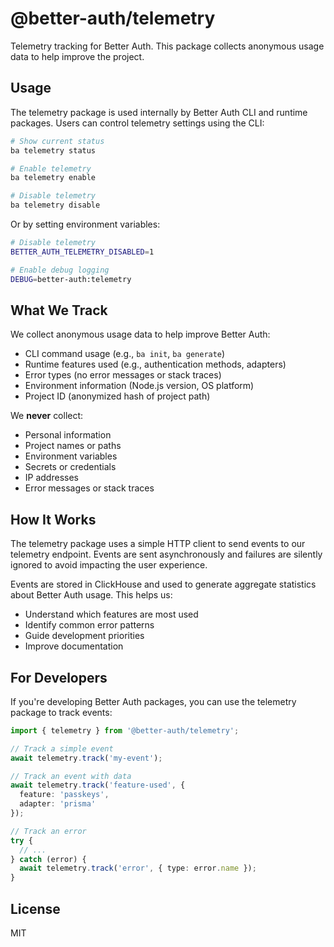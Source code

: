# @better-auth/telemetry

Telemetry tracking for Better Auth. This package collects anonymous usage data to help improve the project.

## Usage

The telemetry package is used internally by Better Auth CLI and runtime packages. Users can control telemetry settings using the CLI:

```bash
# Show current status
ba telemetry status

# Enable telemetry
ba telemetry enable

# Disable telemetry
ba telemetry disable
```

Or by setting environment variables:

```bash
# Disable telemetry
BETTER_AUTH_TELEMETRY_DISABLED=1

# Enable debug logging
DEBUG=better-auth:telemetry
```

## What We Track

We collect anonymous usage data to help improve Better Auth:

- CLI command usage (e.g., `ba init`, `ba generate`)
- Runtime features used (e.g., authentication methods, adapters)
- Error types (no error messages or stack traces)
- Environment information (Node.js version, OS platform)
- Project ID (anonymized hash of project path)

We **never** collect:

- Personal information
- Project names or paths
- Environment variables
- Secrets or credentials
- IP addresses
- Error messages or stack traces

## How It Works

The telemetry package uses a simple HTTP client to send events to our telemetry endpoint. Events are sent asynchronously and failures are silently ignored to avoid impacting the user experience.

Events are stored in ClickHouse and used to generate aggregate statistics about Better Auth usage. This helps us:

- Understand which features are most used
- Identify common error patterns
- Guide development priorities
- Improve documentation

## For Developers

If you're developing Better Auth packages, you can use the telemetry package to track events:

```typescript
import { telemetry } from '@better-auth/telemetry';

// Track a simple event
await telemetry.track('my-event');

// Track an event with data
await telemetry.track('feature-used', {
  feature: 'passkeys',
  adapter: 'prisma'
});

// Track an error
try {
  // ...
} catch (error) {
  await telemetry.track('error', { type: error.name });
}
```

## License

MIT 